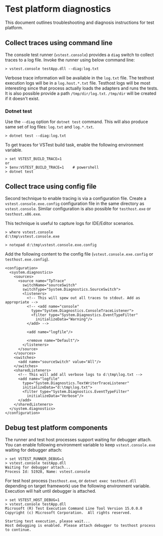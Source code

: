 # Test platform diagnostics

This document outlines troubleshooting and diagnosis instructions for test platform.

## Collect traces using command line

The console test runner (`vstest.console`) provides a `diag` switch to collect
traces to a log file. Invoke the runner using below command line:

```
> vstest.console testApp.dll --diag:log.txt
```

Verbose trace information will be available in the `log.txt` file. The testhost
execution logs will be in a `log.host.*.txt` file. Testhost logs will be most
interesting since that process actually loads the adapters and runs the tests. It
is also possible provide a path `/tmp/dir/log.txt`. `/tmp/dir` will be created if
it doesn't exist.

### Dotnet test

Use the `--diag` option for `dotnet test` command. This will also produce same
set of log files: `log.txt` and `log.*.txt`.
```
> dotnet test --diag:log.txt
```

To get traces for VSTest build task, enable the following environment variable.

```
> set VSTEST_BUILD_TRACE=1
or
> $env:VSTEST_BUILD_TRACE=1    # powershell
> dotnet test
```

## Collect trace using config file

Second technique to enable tracing is via a configuration file. Create
a `vstest.console.exe.config` configuration file in the same directory as
`vstest.console`. Similar configuration is also possible for `testhost.exe` or `testhost.x86.exe`.

This technique is useful to capture logs for IDE/Editor scenarios.

```
> where vstest.console
d:\tmp\vstest.console.exe

> notepad d:\tmp\vstest.console.exe.config
```

Add the following content to the config file (`vstest.console.exe.config` or `testhost.exe.config`).

```
<configuration>
  <system.diagnostics>
    <sources>
      <source name="TpTrace" 
        switchName="sourceSwitch" 
        switchType="System.Diagnostics.SourceSwitch">
        <listeners>
          <!-- This will spew out all traces to stdout. Add as appropriate -->
          <!-- <add name="console" 
            type="System.Diagnostics.ConsoleTraceListener">
            <filter type="System.Diagnostics.EventTypeFilter" 
              initializeData="Warning"/>
          </add> -->

          <add name="logfile"/>

          <remove name="Default"/>
        </listeners>
      </source>
    </sources>
    <switches>
      <add name="sourceSwitch" value="All"/>
    </switches>
    <sharedListeners>
      <!-- This will add all verbose logs to d:\tmp\log.txt -->
      <add name="logfile" 
        type="System.Diagnostics.TextWriterTraceListener" 
        initializeData="d:\tmp\log.txt">
        <filter type="System.Diagnostics.EventTypeFilter" 
          initializeData="Verbose"/>
      </add>
    </sharedListeners>
  </system.diagnostics>
</configuration>
```

## Debug test platform components

The runner and test host processes support waiting for debugger attach. You can
enable following environment variable to keep `vstest.console.exe` waiting for
debugger attach:

```
> set VSTEST_RUNNER_DEBUG=1
> vstest.console testApp.dll
Waiting for debugger attach...
Process Id: 51928, Name: vstest.console
```

For test host process (`testhost.exe`, or `dotnet exec testhost.dll` depending on
target framework) use the following environment variable. 
Execution will halt until debugger is attached.

```
> set VSTEST_HOST_DEBUG=1
> vstest.console testApp.dll
Microsoft (R) Test Execution Command Line Tool Version 15.0.0.0
Copyright (c) Microsoft Corporation.  All rights reserved.

Starting test execution, please wait...
Host debugging is enabled. Please attach debugger to testhost process to continue.
```
